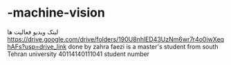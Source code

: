 # -machine-vision
لینک ویدیو فعالیت ها
https://drive.google.com/drive/folders/190U8nhlED43UzNm6wr7r4o0iwXeqhAFs?usp=drive_link
done by zahra faezi is a master's student from south Tehran university
40114140111041 student number
